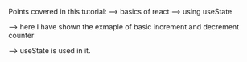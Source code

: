 Points covered in this tutorial:
--> basics of react
  --> using useState
  
--> here I have shown the exmaple of basic increment and decrement counter
   
   --> useState is used in it.

 